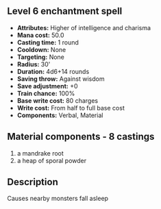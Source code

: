 ## Level 6 enchantment spell
- **Attributes:** Higher of intelligence and charisma
- **Mana cost:** 50.0
- **Casting time:** 1 round
- **Cooldown:** None
- **Targeting:** None
- **Radius:** 30'
- **Duration:** 4d6+14 rounds
- **Saving throw:** Against wisdom
- **Save adjustment:** +0
- **Train chance:** 100%
- **Base write cost:** 80 charges
- **Write cost:** From half to full base cost
- **Components:** Verbal, Material
## Material components - 8 castings
1. a mandrake root
2. a heap of sporal powder
## Description
Causes nearby monsters fall asleep

